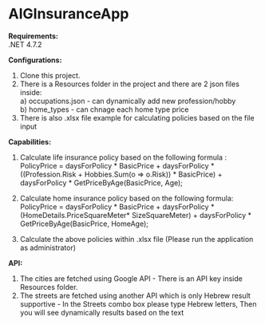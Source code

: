 # AIGInsuranceApp



**Requirements:**    
 .NET 4.7.2

 
**Configurations:**  

1. Clone this project.  
2. There is a Resources folder in the project and there are 2 json files inside:  
    a) occupations.json - can dynamically add new profession/hobby  
    b) home_types - can chnage each home type price  
3. There is also .xlsx file example for calculating policies based on the file input     

 **Capabilities:**

 1. Calculate life insurance policy based on the following formula :  
    PolicyPrice = daysForPolicy * BasicPrice
   \+ daysForPolicy * ((Profession.Risk + Hobbies.Sum(o => o.Risk)) * BasicPrice)
   \+ daysForPolicy * GetPriceByAge(BasicPrice, Age);

 2. Calculate home insurance policy based on the following formula:  
    PolicyPrice = daysForPolicy * BasicPrice
  \+ daysForPolicy * (HomeDetails.PriceSquareMeter* SizeSquareMeter)
  \+ daysForPolicy * GetPriceByAge(BasicPrice, HomeAge);

 3. Calculate the above policies within .xlsx file (Please run the application as administrator)


 **API:**

 1. The cities are fetched using Google API - There is an API key inside Resources folder.
 2. The streets are fetched using another API which is only Hebrew result supportive - In the Streets combo box please type Hebrew letters, Then you will see dynamically results based on the text
   
    
